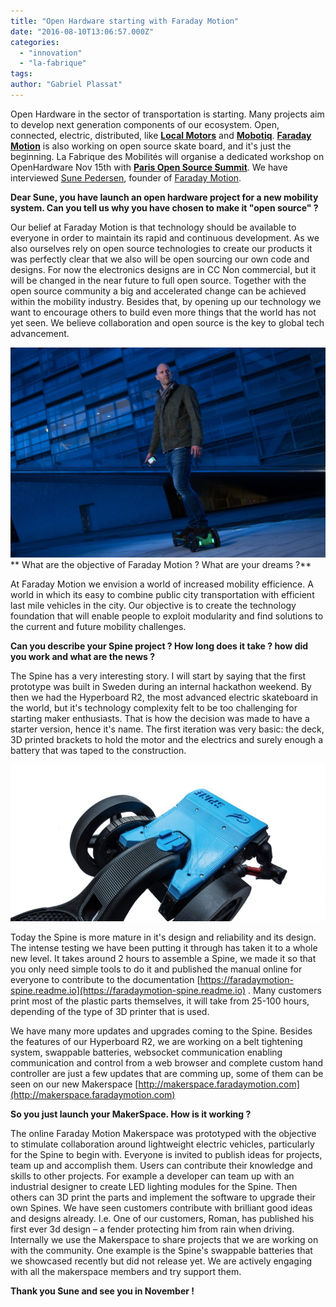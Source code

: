 ```yaml
---
title: "Open Hardware starting with Faraday Motion"
date: "2016-08-10T13:06:57.000Z"
categories: 
  - "innovation"
  - "la-fabrique"
tags: 
author: "Gabriel Plassat"
---
```


Open Hardware in the sector of transportation is starting. Many projects aim to develop next generation components of our ecosystem. Open, connected, electric, distributed, like [**Local Motors**](https://localmotors.com/localmotors/the-awesome-system-driverless-mobility-on-demand/activity/) and [**Mobotiq**](http://mobotiq.com). [**Faraday Motion**](http://www.faradaymotion.com/) is also working on open source skate board, and it's just the beginning. La Fabrique des Mobilités will organise a dedicated workshop on OpenHardware Nov 15th with [**Paris Open Source Summit**](http://www.opensourcesummit.paris/). We have interviewed [Sune Pedersen](https://dk.linkedin.com/in/spedersen), founder of [Faraday Motion](http://www.faradaymotion.com/).

**Dear Sune, you have launch an open hardware project for a new mobility system. Can you tell us why you have chosen to make it "open source" ?**

Our belief at Faraday Motion is that technology should be available to everyone in order to maintain its rapid and continuous development. As we also ourselves rely on open source technologies to create our products it was perfectly clear that we also will be open sourcing our own code and designs. For now the electronics designs are in CC Non commercial, but it will be changed in the near future to full open source. Together with the open source community a big and accelerated change can be achieved within the mobility industry. Besides that, by opening up our technology we want to encourage others to build even more things that the world has not yet seen. We believe collaboration and open source is the key to global tech advancement.

![faraday1](images/faraday1-1024x683.jpg) ** What are the objective of Faraday Motion ? What are your dreams ?**

At Faraday Motion we envision a world of increased mobility efficience. A world in which its easy to combine public city transportation with efficient last mile vehicles in the city. Our objective is to create the technology foundation that will enable people to exploit modularity and find solutions to the current and future mobility challenges.

**Can you describe your Spine project ? How long does it take ? how did you work and what are the news ?**

The Spine has a very interesting story. I will start by saying that the first prototype was built in Sweden during an internal hackathon weekend. By then we had the Hyperboard R2, the most advanced electric skateboard in the world, but it's technology complexity felt to be too challenging for starting maker enthusiasts. That is how the decision was made to have a starter version, hence it's name. The first iteration was very basic: the deck, 3D printed brackets to hold the motor and the electrics and surely enough a battery that was taped to the construction.

![faraday3](images/faraday3.jpg)

Today the Spine is more mature in it's design and reliability and its design. The intense testing we have been putting it through has taken it to a whole new level. It takes around 2 hours to assemble a Spine, we made it so that you only need simple tools to do it and published the manual online for everyone to contribute to the documentation [https://faradaymotion-spine.readme.io](https://faradaymotion-spine.readme.io) . Many customers print most of the plastic parts themselves, it will take from 25-100 hours, depending of the type of 3D printer that is used.

We have many more updates and upgrades coming to the Spine. Besides the features of our Hyperboard R2, we are working on a belt tightening system, swappable batteries, websocket communication enabling communication and control from a web browser and complete custom hand controller are just a few updates that are comming up, some of them can be seen on our new Makerspace [http://makerspace.faradaymotion.com](http://makerspace.faradaymotion.com)

**So you just launch your MakerSpace. How is it working ?**

The online Faraday Motion Makerspace was prototyped with the objective to stimulate collaboration around lightweight electric vehicles, particularly for the Spine to begin with. Everyone is invited to publish ideas for projects, team up and accomplish them. Users can contribute their knowledge and skills to other projects. For example a developer can team up with an industrial designer to create LED lighting modules for the Spine. Then others can 3D print the parts and implement the software to upgrade their own Spines. We have seen customers contribute with brilliant good ideas and designs already. I.e. One of our customers, Roman, has published his first ever 3d design – a fender protecting him from rain when driving. Internally we use the Makerspace to share projects that we are working on with the community. One example is the Spine's swappable batteries that we showcased recently but did not release yet. We are actively engaging with all the makerspace members and try support them.

**Thank you Sune and see you in November !**
